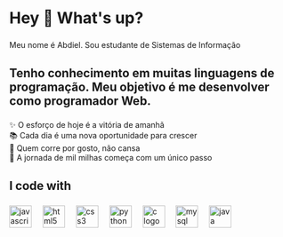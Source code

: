 <h1 align="left">Hey 👋 What's up?</h1>

###

<p align="left">Meu nome é Abdiel. Sou estudante de Sistemas de Informação</p>

###

<h2 align="left">Tenho conhecimento em muitas linguagens de programação. Meu objetivo é me desenvolver como programador Web.</h2>

###

<p align="left">✨ O esforço de hoje é a vitória de amanhã<br>📚 Cada dia é uma nova oportunidade para crescer<br>🎯 Quem corre por gosto, não cansa<br>🎲 A jornada de mil milhas começa com um único passo</p>

###

<h2 align="left">I code with</h2>

###

<div align="left">
  <img src="https://cdn.jsdelivr.net/gh/devicons/devicon/icons/javascript/javascript-original.svg" height="40" alt="javascript logo"  />
  <img width="12" />
  <img src="https://cdn.jsdelivr.net/gh/devicons/devicon/icons/html5/html5-original.svg" height="40" alt="html5 logo"  />
  <img width="12" />
  <img src="https://cdn.jsdelivr.net/gh/devicons/devicon/icons/css3/css3-original.svg" height="40" alt="css3 logo"  />
  <img width="12" />
  <img src="https://cdn.jsdelivr.net/gh/devicons/devicon/icons/python/python-original.svg" height="40" alt="python logo"  />
  <img width="12" />
  <img src="https://cdn.jsdelivr.net/gh/devicons/devicon/icons/c/c-original.svg" height="40" alt="c logo"  />
  <img width="12" />
  <img src="https://cdn.jsdelivr.net/gh/devicons/devicon/icons/mysql/mysql-original.svg" height="40" alt="mysql logo"  />
  <img width="12" />
  <img src="https://cdn.jsdelivr.net/gh/devicons/devicon/icons/java/java-original.svg" height="40" alt="java logo"  />
</div>

###
